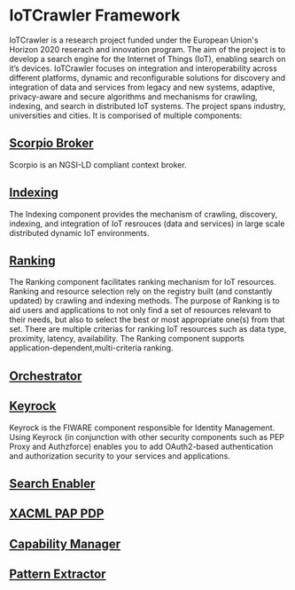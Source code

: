 # IoTCrawler Framework
IoTCrawler is a research project funded under the European Union's Horizon 2020 reserach and innovation program. The aim of the project is to develop a search engine for the Internet of Things (IoT), enabling search on it’s devices. IoTCrawler focuses on integration and interoperability across different platforms, dynamic and reconfigurable solutions for discovery and integration of data and services from legacy and new systems, adaptive, privacy-aware and secure algorithms and mechanisms for crawling, indexing, and search in distributed IoT systems. The project spans industry, universities and cities. It is comporised of multiple components:
## [Scorpio Broker](https://github.com/IoTCrawler/ScorpioBroker)
Scorpio is an NGSI-LD compliant context broker. 
## [Indexing](https://github.com/IoTCrawler/Indexing)
The Indexing component provides the mechanism of crawling, discovery, indexing, and integration of IoT resrouces (data and services) in large scale distributed dynamic IoT environments. 
## [Ranking](https://github.com/IoTCrawler/Ranking)
The Ranking component facilitates ranking mechanism for IoT resources. Ranking and resource selection rely on the registry built (and constantly updated) by crawling and indexing methods. The purpose of Ranking is to aid users and applications to not only find a set of resources relevant to their needs, but also to select the best or most appropriate one(s) from that set. There are multiple criterias for ranking IoT resources such as data type, proximity, latency, availability. The Ranking component supports application-dependent,multi-criteria ranking.
## [Orchestrator](https://github.com/IoTCrawler/Orchestrator)

## [Keyrock](https://github.com/IoTCrawler/Keyrock)
Keyrock is the FIWARE component responsible for Identity Management. Using Keyrock (in conjunction with other security components such as PEP Proxy and Authzforce) enables you to add OAuth2-based authentication and authorization security to your services and applications.
## [Search Enabler](https://github.com/IoTCrawler/Search-Enabler)
## [XACML PAP PDP](https://github.com/IoTCrawler/XACML_PAP_PDP)
## [Capability Manager](https://github.com/IoTCrawler/Capability-Manager)
## [Pattern Extractor](https://github.com/IoTCrawler/Pattern-Extractor)
